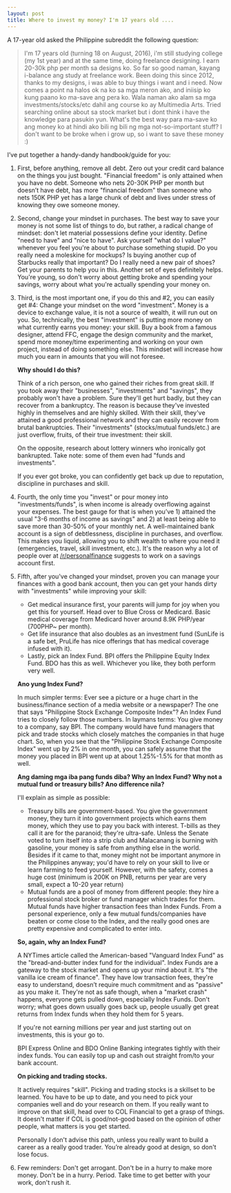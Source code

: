 ```yaml
---
layout: post
title: Where to invest my money? I'm 17 years old ....
---
```


A 17-year old asked the Philippine subreddit the following question:

> I'm 17 years old (turning 18 on August, 2016), i'm still studying college (my 1st year) and at the same time, doing freelance designing. I earn 20-30k php per month sa designs ko. So far so good naman, kayang i-balance ang study at freelance work.
Been doing this since 2012, thanks to my designs, i was able to buy things i want and i need. Now comes a point na halos ok na ko sa mga meron ako, and iniisip ko kung paano ko ma-save ang pera ko. Wala naman ako alam sa mga investments/stocks/etc dahil ang course ko ay Multimedia Arts. Tried searching online about sa stock market but i dont think i have the knowledge para pasukin yun.
What's the best way para ma-save ko ang money ko at hindi ako bili ng bili ng mga not-so-important stuff? I don't want to be broke when i grow up, so i want to save these money :)

I’ve put together a handy-dandy handbook/guide for you:

1. First, before anything, remove all debt. Zero out your credit card balance on the things you just bought. "Financial freedom" is only attained when you have no debt. Someone who nets 20-30K PHP per month but doesn’t have debt, has more "financial freedom" than someone who nets 150K PHP yet has a large chunk of debt and lives under stress of knowing they owe someone money.

2. Second, change your mindset in purchases. The best way to save your money is not some list of things to do, but rather, a radical change of mindset: don't let material possessions define your identity. Define "need to have" and "nice to have". Ask yourself "what do I value?" whenever you feel you're about to purchase something stupid. Do you really need a moleskine for mockups? Is buying another cup of Starbucks really that important? Do I really need a new pair of shoes? Get your parents to help you in this. Another set of eyes definitely helps. You're young, so don't worry about getting broke and spending your savings, worry about what you're actually spending your money on.

3. Third, is the most important one, if you do this and #2, you can easily get #4: Change your mindset on the word "investment". Money is a device to exchange value, it is not a source of wealth, it will run out on you. So, technically, the best "investment" is putting more money on what currently earns you money: your skill. Buy a book from a famous designer, attend FFC, engage the design community and the market, spend more money/time experimenting and working on your own project, instead of doing something else. This mindset will increase how much you earn in amounts that you will not foresee.

   **Why should I do this?**

   Think of a rich person, one who gained their riches from great skill. If you took away their "businesses", "investments" and "savings", they probably won't have a problem. Sure they'll get hurt badly, but they can recover from a bankruptcy. The reason is because they've invested highly in themselves and are highly skilled. With their skill, they've attained a good professional network and they can easily recover from brutal bankruptcies. Their "investments" (stocks/mutual funds/etc.) are just overflow, fruits, of their true investment: their skill.

   On the opposite, research about lottery winners who ironically got bankrupted. Take note: some of them even had "funds and investments".

   If you ever got broke, you can confidently get back up due to reputation, discipline in purchases and skill.

4. Fourth, the only time you "invest" or pour money into "investments/funds", is when income is already overflowing against your expenses. The best gauge for that is when you’ve 1) attained the usual "3-6 months of income as savings" and 2) at least being able to save more than 30-50% of your monthly net. A well-maintained bank account is a sign of debtlessness, discipline in purchases, and overflow. This makes you liquid, allowing you to shift wealth to where you need it (emergencies, travel, skill investment, etc.). It's the reason why a lot of people over at [/r/personalfinance](http://reddit.com/r/personalfinance) suggests to work on a savings account first.

5. Fifth, after you've changed your mindset, proven you can manage your finances with a good bank account, then you can get your hands dirty with "investments" while improving your skill:

   - Get medical insurance first, your parents will jump for joy when you get this for yourself. Head over to Blue Cross or Medicard. Basic medical coverage from Medicard hover around 8.9K PHP/year (700PHP~ per month).
   - Get life insurance that also doubles as an investment fund (SunLife is a safe bet, PruLife has nice offerings that has medical coverage infused with it).
   - Lastly, pick an Index Fund. BPI offers the Philippine Equity Index Fund. BDO has this as well. Whichever you like, they both perform very well.

   **Ano yung Index Fund?**

   In much simpler terms: Ever see a picture or a huge chart in the business/finance section of a media website or a newspaper? The one that says "Philippine Stock Exchange Composite Index"? An Index Fund tries to closely follow those numbers. In laymans terms: You give money to a company, say BPI. The company would have fund managers that pick and trade stocks which closely matches the companies in that huge chart. So, when you see that the "Philippine Stock Exchange Composite Index" went up by 2% in one month, you can safely assume that the money you placed in BPI went up at about 1.25%-1.5% for that month as well.

   **Ang daming mga iba pang funds diba? Why an Index Fund? Why not a mutual fund or treasury bills? Ano difference nila?**

   I'll explain as simple as possible:

   - Treasury bills are government-based. You give the government money, they turn it into government projects which earns them money, which they use to pay you back with interest. T-bills as they call it are for the paranoid; they're ultra-safe. Unless the Senate voted to turn itself into a strip club and Malacanang is burning with gasoline, your money is safe from anything else in the world. Besides if it came to that, money might not be important anymore in the Philippines anyway; you'd have to rely on your skill to live or learn farming to feed yourself. However, with the safety, comes a huge cost (minimum is 200K on PNB, returns per year are very small, expect a 10-20 year return)
   - Mutual funds are a pool of money from different people: they hire a professional stock broker or fund manager which trades for them. Mutual funds have higher transaction fees than Index Funds. From a personal experience, only a few mutual funds/companies have beaten or come close to the Index, and the really good ones are pretty expensive and complicated to enter into.

   **So, again, why an Index Fund?**

   A NYTimes article called the American-based "Vanguard Index Fund" as the "bread-and-butter index fund for the individual". Index Funds are a gateway to the stock market and opens up your mind about it. It's "the vanilla ice cream of finance". They have low transaction fees, they're easy to understand, doesn’t require much commitment and as "passive" as you make it. They're not as safe though, when a "market crash" happens, everyone gets pulled down, especially Index Funds. Don't worry; what goes down usually goes back up, people usually get great returns from Index funds when they hold them for 5 years.

   If you're not earning millions per year and just starting out on investments, this is your go to.

   BPI Express Online and BDO Online Banking integrates tightly with their index funds. You can easily top up and cash out straight from/to your bank account.

   **On picking and trading stocks.**

   It actively requires "skill". Picking and trading stocks is a skillset to be learned. You have to be up to date, and you need to pick your companies well and do your research on them. If you really want to improve on that skill, head over to COL Financial to get a grasp of things. It doesn't matter if COL is good/not-good based on the opinion of other people, what matters is you get started.

   Personally I don't advise this path, unless you really want to build a career as a really good trader. You’re already good at design, so don't lose focus.

6. Few reminders: Don't get arrogant. Don't be in a hurry to make more money. Don't be in a hurry. Period. Take time to get better with your work, don't rush it.
